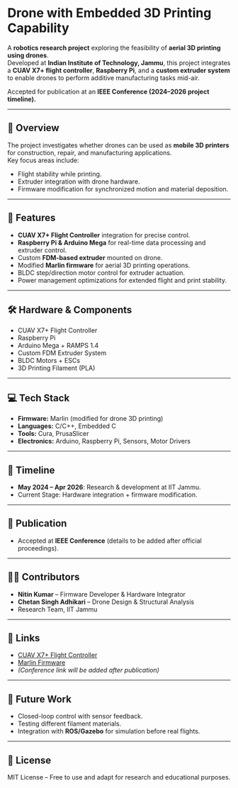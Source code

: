 # Drone with Embedded 3D Printing Capability

A **robotics research project** exploring the feasibility of **aerial 3D printing using drones**.  
Developed at **Indian Institute of Technology, Jammu**, this project integrates a **CUAV X7+ flight controller**, **Raspberry Pi**, and a **custom extruder system** to enable drones to perform additive manufacturing tasks mid-air.  

Accepted for publication at an **IEEE Conference (2024–2026 project timeline).**

---

## 🚀 Overview
The project investigates whether drones can be used as **mobile 3D printers** for construction, repair, and manufacturing applications.  
Key focus areas include:  
- Flight stability while printing.  
- Extruder integration with drone hardware.  
- Firmware modification for synchronized motion and material deposition.  

---

## 🔧 Features
- **CUAV X7+ Flight Controller** integration for precise control.  
- **Raspberry Pi & Arduino Mega** for real-time data processing and extruder control.  
- Custom **FDM-based extruder** mounted on drone.  
- Modified **Marlin firmware** for aerial 3D printing operations.  
- BLDC step/direction motor control for extruder actuation.  
- Power management optimizations for extended flight and print stability.  

---

## 🛠️ Hardware & Components
- CUAV X7+ Flight Controller  
- Raspberry Pi  
- Arduino Mega + RAMPS 1.4  
- Custom FDM Extruder System  
- BLDC Motors + ESCs  
- 3D Printing Filament (PLA)  

---

## 💻 Tech Stack
- **Firmware:** Marlin (modified for drone 3D printing)  
- **Languages:** C/C++, Embedded C  
- **Tools:** Cura, PrusaSlicer  
- **Electronics:** Arduino, Raspberry Pi, Sensors, Motor Drivers  

---

## 📅 Timeline
- **May 2024 – Apr 2026**: Research & development at IIT Jammu.  
- Current Stage: Hardware integration + firmware modification.  

---

## 📖 Publication
- Accepted at **IEEE Conference** (details to be added after official proceedings).  

---

## 👨‍💻 Contributors
- **Nitin Kumar** – Firmware Developer & Hardware Integrator  
- **Chetan Singh Adhikari** – Drone Design & Structural Analysis  
- Research Team, IIT Jammu


---

## 🔗 Links
- [CUAV X7+ Flight Controller](https://doc.cuav.net/x7plus/)  
- [Marlin Firmware](https://marlinfw.org/)  
- *(Conference link will be added after publication)*  

---

## 📌 Future Work
- Closed-loop control with sensor feedback.  
- Testing different filament materials.  
- Integration with **ROS/Gazebo** for simulation before real flights.  

---

## 📜 License
MIT License – Free to use and adapt for research and educational purposes.  
